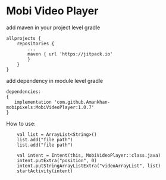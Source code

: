 # Mobi Video Player
add maven in your project level gradle
````
allprojects {
	repositories {
		...
		maven { url 'https://jitpack.io' 
		}
	}
}
````
add dependency in module level gradle
````
dependencies:
{
   implementation 'com.github.Amankhan-mobipixels:MobiVideoPlayer:1.0.7'
}

````
How to use:

        val list = ArrayList<String>()
        list.add("file path")
        list.add("file path")

        val intent = Intent(this, MobiVideoPlayer::class.java)
        intent.putExtra("position", 0)
        intent.putStringArrayListExtra("videoArrayList", list)
        startActivity(intent)
   
	
